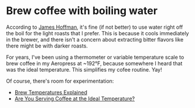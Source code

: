 # Brew coffee with boiling water

According to [James Hoffman](https://www.youtube.com/watch?v=K_r5kpXPRYo), it's fine (if not better) to use water right off the boil for the light roasts that I prefer. This is because it cools immediately in the brewer, and there isn't a concern about extracting bitter flavors like there might be with darker roasts.

For years, I've been using a thermometer or variable temperature scale to brew coffee in my Aeropress at ~192°F, because somewhere I heard that was the ideal temperature. This simplifies my cofee routine. Yay!

Of course, there's room for experimentation:

- [Brew Temperatures Explained](https://www.youtube.com/watch?v=Kx59C_3BhzI)
- [Are You Serving Coffee at the Ideal Temperature?](https://www.littlecoffeeplace.com/coffee-ideal-temperature/)
